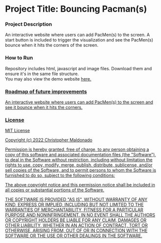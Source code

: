 <h1>Project Title: Bouncing Pacman(s)</h1>

<h3>Project Description</h3>
An interactive website where users can add PacMen(s) to the screen. A start button is included to trigger the visualization and see the PacMen(s) bounce when it hits the corners of the screen.

<h3>How to Run</h3>
Repository includes html, javascript and image files. Download them and ensure it's in the same file structure.
<br>You may also view the demo website <a href="https://jadewee.github.io/projects/pacmen.html">here.

<h3>Roadmap of future improvements</h3>
An interactive website where users can add PacMen(s) to the screen and see it bounce when it hits the corners.

<h3>License</h3>
MIT License

Copyright (c) 2022 Christopher Maldonado

Permission is hereby granted, free of charge, to any person obtaining a copy of this software and associated documentation files (the "Software"), to deal in the Software without restriction, including without limitation the rights to use, copy, modify, merge, publish, distribute, sublicense, and/or sell copies of the Software, and to permit persons to whom the Software is furnished to do so, subject to the following conditions:

The above copyright notice and this permission notice shall be included in all copies or substantial portions of the Software.

THE SOFTWARE IS PROVIDED "AS IS", WITHOUT WARRANTY OF ANY KIND, EXPRESS OR IMPLIED, INCLUDING BUT NOT LIMITED TO THE WARRANTIES OF MERCHANTABILITY, FITNESS FOR A PARTICULAR PURPOSE AND NONINFRINGEMENT. IN NO EVENT SHALL THE AUTHORS OR COPYRIGHT HOLDERS BE LIABLE FOR ANY CLAIM, DAMAGES OR OTHER LIABILITY, WHETHER IN AN ACTION OF CONTRACT, TORT OR OTHERWISE, ARISING FROM, OUT OF OR IN CONNECTION WITH THE SOFTWARE OR THE USE OR OTHER DEALINGS IN THE SOFTWARE.
